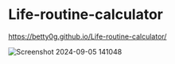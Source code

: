 # Life-routine-calculator
https://betty0g.github.io/Life-routine-calculator/

![Screenshot 2024-09-05 141048](https://github.com/user-attachments/assets/e387c687-8657-4d2e-8a4d-4c552568f57b)
